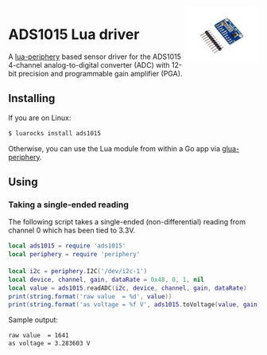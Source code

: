 <img align="right" src="ads1015.jpg" width="150">

# ADS1015 Lua driver

A [lua-periphery](https://github.com/vsergeev/lua-periphery) based sensor driver for the ADS1015 4-channel analog-to-digital converter (ADC) with 12-bit precision and programmable gain amplifier (PGA).

## Installing

If you are on Linux:

```sh
$ luarocks install ads1015
```

Otherwise, you can use the Lua module from within a Go app via [glua-periphery](https://github.com/BixData/gluaperiphery).

## Using

### Taking a single-ended reading

The following script takes a single-ended (non-differential) reading from channel 0 which has been tied to 3.3V.

```lua
local ads1015 = require 'ads1015'
local periphery = require 'periphery'

local i2c = periphery.I2C('/dev/i2c-1')
local device, channel, gain, dataRate = 0x48, 0, 1, nil
local value = ads1015.readADC(i2c, device, channel, gain, dataRate)
print(string.format('raw value  = %d', value))
print(string.format('as voltage = %f V', ads1015.toVoltage(value, gain)))
```

Sample output:

```
raw value  = 1641
as voltage = 3.283603 V
```
